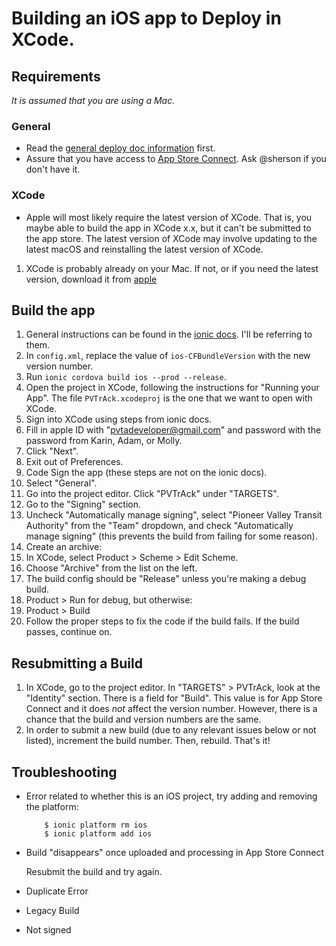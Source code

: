 # Building an iOS app to Deploy in XCode.

## Requirements
_It is assumed that you are using a Mac._

### General
- Read the [general deploy doc information](README.md) first.
- Assure that you have access to [App Store Connect](https://appstoreconnect.apple.com/).
Ask @sherson if you don't have it.

### XCode
- Apple will most likely require the latest version of XCode.
That is, you maybe able to build the app in XCode x.x,
but it can't be submitted to the app store.
The latest version of XCode may involve updating to the latest
macOS and reinstalling the latest version of XCode.
1. XCode is probably already on your Mac. If not, or if you need the latest version,
  download it from [apple](https://developer.apple.com/download)

## Build the app
1. General instructions can be found in the [ionic docs](https://ionicframework.com/docs/intro/deploying/). I'll be referring to them.
1. In `config.xml`, replace the value of `ios-CFBundleVersion` with the new version number.
1. Run `ionic cordova build ios --prod --release`.
1. Open the project in XCode, following the instructions for "Running your App". The file `PVTrAck.xcodeproj` is the one that we want to open with XCode.
1. Sign into XCode using steps from ionic docs.
  1. Fill in apple ID with "pvtadeveloper@gmail.com" and password with the password from Karin, Adam, or Molly.
  1. Click "Next".
  1. Exit out of Preferences.
1. Code Sign the app (these steps are not on the ionic docs).
  1. Select "General".
  1. Go into the project editor. Click "PVTrAck" under "TARGETS".
  1. Go to the "Signing" section.
  1. Uncheck "Automatically manage signing", select "Pioneer Valley Transit Authority"
  from the "Team" dropdown, and check "Automatically manage signing"
  (this prevents the build from failing for some reason).
1. Create an archive:
  1. In XCode, select Product > Scheme > Edit Scheme.
  1. Choose "Archive" from the list on the left.
  1. The build config should be "Release" unless you're making a debug build.
1. Product > Run for debug, but otherwise:
1. Product > Build
  1. Follow the proper steps to fix the code if the build fails. If the build passes, continue on.

## Resubmitting a Build
1. In XCode, go to the project editor. In "TARGETS" > PVTrAck, look at the "Identity" section.
  There is a field for "Build". This value is for App Store Connect
  and it does _not_ affect the version number. However, there is a chance
  that the build and version numbers are the same.
1. In order to submit a new build (due to any relevant issues below or not listed),
increment the build number. Then, rebuild. That's it!

## Troubleshooting

- Error related to whether this is an iOS project, try adding and removing the platform:
  ```
      $ ionic platform rm ios
      $ ionic platform add ios
  ```
- Build "disappears" once uploaded and processing in App Store Connect
  
  Resubmit the build and try again.

- Duplicate Error
- Legacy Build
- Not signed
